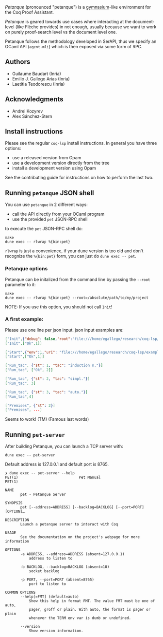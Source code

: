 _Petanque_ (pronounced "petanque") is a
[gymnasium](https://gymnasium.farama.org/)-like environment for the
Coq Proof Assistant.

_Petanque_ is geared towards use cases where interacting at the
document-level (like Flèche provides) in not enough, usually because
we want to work on purely proof-search level vs the document level
one.

Petanque follows the methodology developed in SerAPI, thus we specify
an OCaml API (`agent.mli`) which is then exposed via some form of RPC.

## Authors

- Guilaume Baudart (Inria)
- Emilio J. Gallego Arias (Inria)
- Laetitia Teodorescu (Inria)

## Acknowledgments

- Andrei Kozyrev
- Alex Sánchez-Stern

## Install instructions

Please see the regular `coq-lsp` install instructions. In general you
have three options:

- use a released version from Opam
- use a development version directly from the tree
- install a development version using Opam

See the contributing guide for instructions on how to perform the last
two.

## Running `petanque` JSON shell

You can use `petanque` in 2 different ways:

- call the API directly from your OCaml program
- use the provided `pet` JSON-RPC shell

to execute the `pet` JSON-RPC shell do:
```
make
dune exec -- rlwrap %{bin:pet}
```

`rlwrap` is just a convenience, if your dune version is too old and
don't recognize the `%{bin:pet}` form, you can just do `dune exec -- pet`.

### Petanque options

Petanque can be initalized from the command line by passing the `--root` parameter to it:
```
make
dune exec -- rlwrap %{bin:pet} --root=/absolute/path/to/my/project
```

NOTE: If you use this option, you should not call `Init`!

### A first example:

Please use one line per json input. json input examples are:
```json
["Init",{"debug": false,"root":"file:///home/egallego/research/coq-lsp/examples/"}]
["Init",["Ok",1]]

["Start",{"env":1,"uri": "file:///home/egallego/research/coq-lsp/examples/ex0.v","thm":"addnC"}]
["Start",["Ok",1]]

["Run_tac", {"st": 1, "tac": "induction n."}]
["Run_tac", ["Ok", 2]]

["Run_tac", {"st": 2, "tac": "simpl."}]
["Run_tac", 3]

["Run_tac", {"st": 3, "tac": "auto."}]
["Run_tac",4]

["Premises", {"st": 2}]
["Premises", ...]
```

Seems to work! (TM) (Famous last words)

## Running `pet-server`

After building Petanque, you can launch a TCP server with:
```
dune exec -- pet-server
```

Default address is 127.0.0.1 and default port is 8765.

```
❯ dune exec -- pet-server --help
PET(1)                            Pet Manual                            PET(1)

NAME
       pet - Petanque Server

SYNOPSIS
       pet [--address=ADDRESS] [--backlog=BACKLOG] [--port=PORT] [OPTION]…

DESCRIPTION
       Launch a petanque server to interact with Coq

USAGE
       See the documentation on the project's webpage for more information

OPTIONS
       -a ADDRESS, --address=ADDRESS (absent=127.0.0.1)
           address to listen to

       -b BACKLOG, --backlog=BACKLOG (absent=10)
           socket backlog

       -p PORT, --port=PORT (absent=8765)
           port to listen to

COMMON OPTIONS
       --help[=FMT] (default=auto)
           Show this help in format FMT. The value FMT must be one of auto,
           pager, groff or plain. With auto, the format is pager or plain
           whenever the TERM env var is dumb or undefined.

       --version
           Show version information.
```
